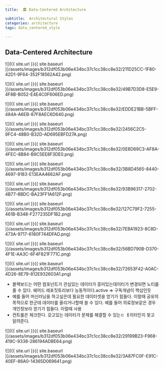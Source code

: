 ```yaml
---
title:  🏛 Data-Centered Architecture

subtitle:  Architectural Styles
categories: architecture 
tags: data_centered_style
 
---
```


  
## Data-Centered Architecture  
![]({{ site.url }}{{ site.baseurl }}/assets/images/b312df053b06e434bc37c1cc38cc8e32/211D25CC-1F80-42D1-9F64-352F18562A42.png)  
  
![]({{ site.url }}{{ site.baseurl }}/assets/images/b312df053b06e434bc37c1cc38cc8e32/49B7D3D8-E5E9-4F8B-B052-E4E4C0F606ED.png)  
  
![]({{ site.url }}{{ site.baseurl }}/assets/images/b312df053b06e434bc37c1cc38cc8e32/EDDE21BB-5BFF-484A-A6EB-87F8AEC6D640.png)  
  
![]({{ site.url }}{{ site.baseurl }}/assets/images/b312df053b06e434bc37c1cc38cc8e32/2456C2C5-9FC4-48B0-B32D-AD695EBFD27A.png)  
  
  
![]({{ site.url }}{{ site.baseurl }}/assets/images/b312df053b06e434bc37c1cc38cc8e32/0E8D69C3-AF8A-4FEC-8B84-B9C5EE8F3DE0.png)  
  
  
![]({{ site.url }}{{ site.baseurl }}/assets/images/b312df053b06e434bc37c1cc38cc8e32/3B8D4565-8440-4697-9183-E13EAA4662AF.png)  
  
  
![]({{ site.url }}{{ site.baseurl }}/assets/images/b312df053b06e434bc37c1cc38cc8e32/93B96317-2702-4B77-8BDC-BA23FF1A612F.png)  
  
![]({{ site.url }}{{ site.baseurl }}/assets/images/b312df053b06e434bc37c1cc38cc8e32/127C79F2-7255-461B-B348-F277235DF1B2.png)  
  
  
![]({{ site.url }}{{ site.baseurl }}/assets/images/b312df053b06e434bc37c1cc38cc8e32/7EBA1923-8C8D-473A-9717-6180F744DFAD.png)  
  
  
![]({{ site.url }}{{ site.baseurl }}/assets/images/b312df053b06e434bc37c1cc38cc8e32/56BD790B-D370-4F1E-AA3C-6F4F821F771C.png)  
  
![]({{ site.url }}{{ site.baseurl }}/assets/images/b312df053b06e434bc37c1cc38cc8e32/72653F42-A0AC-4D26-8E79-812E932603A1.png)  
- 블랙보드는 어떤 컴포넌트가 관심있는 데이터가 흥미있는데이터가 변경되면 노티를 줄 수 있다. 쉐어드 레포짓토리보다 능동적이다.active => 구독개념이 핵심인듯  
- 예를 들어 머신러닝을 하고싶은데 필요한 데이터셋을 얻기가 힘들다. 이럴때 공유의 목적으로 한군데 데이터를 올리거나할때 쓸 수 있다. 예를 들어 의료정보같은 경우 개인정보라 얻기가 힘들다. 이럴때 사용  
- 컨트롤은 체크한다. 갖고있는 데이터가 문제를 해결할 수 있는ㄷ ㅔ이터인지 찾고 알려준다.  
  
![]({{ site.url }}{{ site.baseurl }}/assets/images/b312df053b06e434bc37c1cc38cc8e32/29199B23-F968-419C-9338-286194ADBE64.png)  
  
![]({{ site.url }}{{ site.baseurl }}/assets/images/b312df053b06e434bc37c1cc38cc8e32/3A87FC0F-E91C-40EF-86A0-14365D069641.png)  
  
